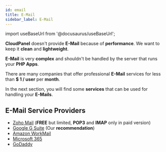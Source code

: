 ```yaml
---
id: email
title: E-Mail
sidebar_label: E-Mail
---
```


import useBaseUrl from '@docusaurus/useBaseUrl';

**CloudPanel** doesn't provide **E-Mail** because of **performance**. We want to keep it **clean** and **lightweight**.

**E-Mail** is very **complex** and shouldn't be handled by the server that runs your **PHP Apps**.

There are many companies that offer professional **E-Mail** services for less than **$ 1 / user** per **month**.

In the next section, you will find some **services** that can be used for handling your **E-Mails**.

## E-Mail Service Providers

- [Zoho Mail](https://www.zoho.com/mail/) (**FREE** but limited, **POP3** and **IMAP** only in paid version)
- [Google G Suite](https://gsuite.google.com/) (Our **recommendation**)
- [Amazon WorkMail](https://aws.amazon.com/workmail/)
- [Microsoft 365](https://www.microsoft.com/microsoft-365)
- [GoDaddy](https://www.godaddy.com/email/professional-business-email)